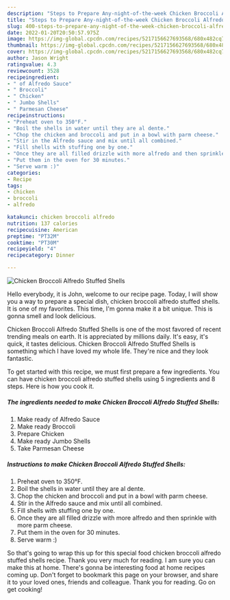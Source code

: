 ```yaml
---
description: "Steps to Prepare Any-night-of-the-week Chicken Broccoli Alfredo Stuffed Shells"
title: "Steps to Prepare Any-night-of-the-week Chicken Broccoli Alfredo Stuffed Shells"
slug: 400-steps-to-prepare-any-night-of-the-week-chicken-broccoli-alfredo-stuffed-shells
date: 2022-01-20T20:50:57.975Z
image: https://img-global.cpcdn.com/recipes/5217156627693568/680x482cq70/chicken-broccoli-alfredo-stuffed-shells-recipe-main-photo.jpg
thumbnail: https://img-global.cpcdn.com/recipes/5217156627693568/680x482cq70/chicken-broccoli-alfredo-stuffed-shells-recipe-main-photo.jpg
cover: https://img-global.cpcdn.com/recipes/5217156627693568/680x482cq70/chicken-broccoli-alfredo-stuffed-shells-recipe-main-photo.jpg
author: Jason Wright
ratingvalue: 4.3
reviewcount: 3528
recipeingredient:
- " of Alfredo Sauce"
- " Broccoli"
- " Chicken"
- " Jumbo Shells"
- " Parmesan Cheese"
recipeinstructions:
- "Preheat oven to 350°F."
- "Boil the shells in water until they are al dente."
- "Chop the chicken and broccoli and put in a bowl with parm cheese."
- "Stir in the Alfredo sauce and mix until all combined."
- "Fill shells with stuffing one by one."
- "Once they are all filled drizzle with more alfredo and then sprinkle with more parm cheese."
- "Put them in the oven for 30 minutes."
- "Serve warm :)"
categories:
- Recipe
tags:
- chicken
- broccoli
- alfredo

katakunci: chicken broccoli alfredo 
nutrition: 137 calories
recipecuisine: American
preptime: "PT32M"
cooktime: "PT30M"
recipeyield: "4"
recipecategory: Dinner

---
```



![Chicken Broccoli Alfredo Stuffed Shells](https://img-global.cpcdn.com/recipes/5217156627693568/680x482cq70/chicken-broccoli-alfredo-stuffed-shells-recipe-main-photo.jpg)

Hello everybody, it is John, welcome to our recipe page. Today, I will show you a way to prepare a special dish, chicken broccoli alfredo stuffed shells. It is one of my favorites. This time, I'm gonna make it a bit unique. This is gonna smell and look delicious.

Chicken Broccoli Alfredo Stuffed Shells is one of the most favored of recent trending meals on earth. It is appreciated by millions daily. It's easy, it's quick, it tastes delicious. Chicken Broccoli Alfredo Stuffed Shells is something which I have loved my whole life. They're nice and they look fantastic.




To get started with this recipe, we must first prepare a few ingredients. You can have chicken broccoli alfredo stuffed shells using 5 ingredients and 8 steps. Here is how you cook it.

<!--inarticleads1-->

##### The ingredients needed to make Chicken Broccoli Alfredo Stuffed Shells:

1. Make ready  of Alfredo Sauce
1. Make ready  Broccoli
1. Prepare  Chicken
1. Make ready  Jumbo Shells
1. Take  Parmesan Cheese




<!--inarticleads2-->

##### Instructions to make Chicken Broccoli Alfredo Stuffed Shells:

1. Preheat oven to 350°F.
1. Boil the shells in water until they are al dente.
1. Chop the chicken and broccoli and put in a bowl with parm cheese.
1. Stir in the Alfredo sauce and mix until all combined.
1. Fill shells with stuffing one by one.
1. Once they are all filled drizzle with more alfredo and then sprinkle with more parm cheese.
1. Put them in the oven for 30 minutes.
1. Serve warm :)




So that's going to wrap this up for this special food chicken broccoli alfredo stuffed shells recipe. Thank you very much for reading. I am sure you can make this at home. There's gonna be interesting food at home recipes coming up. Don't forget to bookmark this page on your browser, and share it to your loved ones, friends and colleague. Thank you for reading. Go on get cooking!
